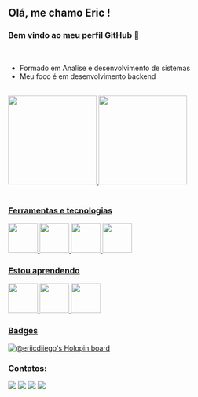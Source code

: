 ## Olá, me chamo Eric ! 
### Bem vindo ao meu perfil GitHub 👋

<br>

- Formado em Analise e desenvolvimento de sistemas
- Meu foco é em desenvolvimento backend

<br>

<div>
<a href="https://github.com/seu-usuário-aqui">
<img height="180em" src="https://github-readme-stats.vercel.app/api/top-langs/?username=EricOliveiras&layout=compact&langs_count=7&theme=dracula"/>
<img height="180em" src="https://github-readme-stats.vercel.app/api?username=EricOliveiras&show_icons=true&theme=dracula&include_all_commits=true&count_private=true"/>
</div>

 <br>
  
### Ferramentas e tecnologias
  <img src="https://cdn.jsdelivr.net/gh/devicons/devicon/icons/javascript/javascript-original.svg" height="60" width="60" />
  <img src="https://cdn.jsdelivr.net/gh/devicons/devicon/icons/nodejs/nodejs-original.svg" height="60" width="60" />
  <img src="https://cdn.jsdelivr.net/gh/devicons/devicon/icons/postgresql/postgresql-plain-wordmark.svg" height="60" width="60"/>
  <img src="https://cdn.jsdelivr.net/gh/devicons/devicon/icons/sequelize/sequelize-original.svg" height="60" width="60" />

<br>  
  
### Estou aprendendo
  <img src="https://cdn.jsdelivr.net/gh/devicons/devicon/icons/python/python-original.svg" height="60" width="60" />
  <img src="https://cdn.jsdelivr.net/gh/devicons/devicon/icons/typescript/typescript-original.svg" height="60" width="60" />
  <img src="https://cdn.jsdelivr.net/gh/devicons/devicon/icons/sqlalchemy/sqlalchemy-original.svg" height="60" width="60" />

  
<br>

### Badges

[![@eriicdiiego's Holopin board](https://holopin.me/eriicdiiego)](https://holopin.io/@eriicdiiego)
  
### Contatos:

<div>
<a href="https://www.instagram.com/heyeriic/" target="_blank"><img src="https://img.shields.io/badge/-Instagram-%23E4405F?style=for-the-badge&logo=instagram&logoColor=white" target="_blank"></a>
<a href="https://www.twitch.tv/zbax_" target="_blank"><img src="https://img.shields.io/badge/Twitch-9146FF?style=for-the-badge&logo=twitch&logoColor=white" target="_blank"></a>
<a href = "mailto:eriicdiiego@hotmail.com"><img src="https://img.shields.io/badge/Gmail-D14836?style=for-the-badge&logo=gmail&logoColor=white" target="_blank"></a>
<a href="https://www.linkedin.com/in/eric-oliveira-588379204/" target="_blank"><img src="https://img.shields.io/badge/-LinkedIn-%230077B5?style=for-the-badge&logo=linkedin&logoColor=white" target="_blank"></a>   
</div>
  
